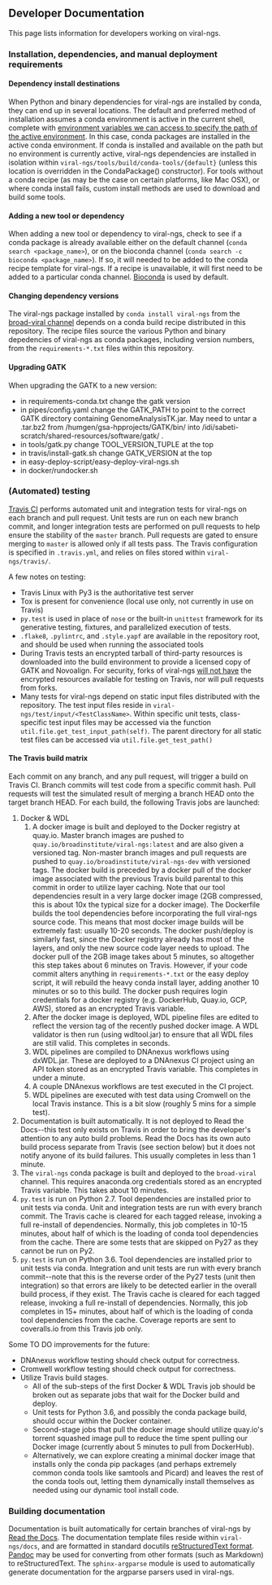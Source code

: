 ## Developer Documentation
This page lists information for developers working on viral-ngs.

### Installation, dependencies, and manual deployment requirements

#### Dependency install destinations
When Python and binary dependencies for viral-ngs are installed by conda, they can end up in several locations. The default and preferred method of installation assumes a conda environment is active in the current shell, complete with [environment variables we can access to specify the path of the active environment](https://github.com/broadinstitute/viral-ngs/blob/master/tools/__init__.py#L240). In this case, conda packages are installed in the active conda environment. If conda is installed and available on the path but no environment is currently active, viral-ngs dependencies are installed in isolation within `viral-ngs/tools/build/conda-tools/{default}` (unless this location is overridden in the CondaPackage() constructor). For tools without a conda recipe (as may be the case on certain platforms, like Mac OSX), or where conda install fails, custom install methods are used to download and build some tools.

#### Adding a new tool or dependency
When adding a new tool or dependency to viral-ngs, check to see if a conda package is already available either on the default channel (`conda search <package_name>`), or on the bioconda channel (`conda search -c bioconda <package_name>`). If so, it will needed to be added to the conda recipe template for viral-ngs. If a recipe is unavailable, it will first need to be added to a particular conda channel. [Bioconda](https://github.com/bioconda/bioconda-recipes) is used by default.

#### Changing dependency versions
The viral-ngs package installed by `conda install viral-ngs` from the [broad-viral channel](https://anaconda.org/broad-viral/viral-ngs) depends on a conda build recipe distributed in this repository. The recipe files source the various Python and binary depedencies of viral-ngs as conda packages, including version numbers, from the `requirements-*.txt` files within this repository.

#### Upgrading GATK
When upgrading the GATK to a new version:
- in requirements-conda.txt change the gatk version
- in pipes/config.yaml change the GATK_PATH to point to the correct GATK directory containing GenomeAnalysisTK.jar.
  May need to untar a .tar.bz2 from /humgen/gsa-hpprojects/GATK/bin/ into /idi/sabeti-scratch/shared-resources/software/gatk/ .
- in tools/gatk.py change TOOL_VERSION_TUPLE at the top
- in travis/install-gatk.sh change GATK_VERSION at the top
- in easy-deploy-script/easy-deploy-viral-ngs.sh 
- in docker/rundocker.sh 

### (Automated) testing 
[Travis CI](https://travis-ci.org/broadinstitute/viral-ngs) performs automated unit and integration tests for viral-ngs on each branch and pull request. Unit tests are run on each new branch commit, and longer integration tests are performed on pull requests to help ensure the stability of the `master` branch. Pull requests are gated to ensure merging to `master` is allowed only if all tests pass. The Travis configuration is specified in `.travis.yml`, and relies on files stored within `viral-ngs/travis/`.

A few notes on testing: 
- Travis Linux with Py3 is the authoritative test server
- Tox is present for convenience (local use only, not currently in use on Travis)
- `py.test` is used in place of `nose` or the built-in `unittest` framework for its generative testing, fixtures, and parallelized execution of tests. 
- `.flake8`, `.pylintrc`, and `.style.yapf` are available in the repository root, and should be used when running the associated tools
- During Travis tests an encrypted tarball of third-party resources is downloaded into the build environment to provide a licensed copy of GATK and Novoalign. For security, forks of viral-ngs [will not have](https://docs.travis-ci.com/user/pull-requests#Security-Restrictions-when-testing-Pull-Requests) the encrypted resources available for testing on Travis, nor will pull requests from forks.
- Many tests for viral-ngs depend on static input files distributed with the repository. The test input files reside in `viral-ngs/test/input/<TestClassName>`. Within specific unit tests, class-specific test input files may be accessed via the function `util.file.get_test_input_path(self)`. The parent directory for all static test files can be accessed via `util.file.get_test_path()`

#### The Travis build matrix
Each commit on any branch, and any pull request, will trigger a build on Travis CI. Branch commits will test code from a specific commit hash. Pull requests will test the simulated result of merging a branch HEAD onto the target branch HEAD. For each build, the following Travis jobs are launched:
1. Docker & WDL
   1. A docker image is built and deployed to the Docker registry at quay.io. Master branch images are pushed to `quay.io/broadinstitute/viral-ngs:latest` and are also given a versioned tag. Non-master branch images and pull requests are pushed to `quay.io/broadinstitute/viral-ngs-dev` with versioned tags. The docker build is preceded by a docker pull of the docker image associated with the previous Travis build parental to this commit in order to utilize layer caching. Note that our tool dependencies result in a very large docker image (2GB compressed, this is about 10x the typical size for a docker image). The Dockerfile builds the tool dependencies before incorporating the full viral-ngs source code. This means that most docker image builds will be extremely fast: usually 10-20 seconds. The docker push/deploy is similarly fast, since the Docker registry already has most of the layers, and only the new source code layer needs to upload. The docker pull of the 2GB image takes about 5 minutes, so altogether this step takes about 6 minutes on Travis. However, if your code commit alters anything in `requirements-*.txt` or the easy deploy script, it will rebuild the heavy conda install layer, adding another 10 minutes or so to this build. The docker push requires login credentials for a docker registry (e.g. DockerHub, Quay.io, GCP, AWS), stored as an encrypted Travis variable.
   2. After the docker image is deployed, WDL pipeline files are edited to reflect the version tag of the recently pushed docker image. A WDL validator is then run (using wdltool.jar) to ensure that all WDL files are still valid. This completes in seconds.
   3. WDL pipelines are compiled to DNAnexus workflows using dxWDL.jar. These are deployed to a DNAnexus CI project using an API token stored as an encrypted Travis variable. This completes in under a minute.
   4. A couple DNAnexus workflows are test executed in the CI project.
   4. WDL pipelines are executed with test data using Cromwell on the local Travis instance. This is a bit slow (roughly 5 mins for a simple test).
1. Documentation is built automatically. It is not deployed to Read the Docs--this test only exists on Travis in order to bring the developer's attention to any auto build problems. Read the Docs has its own auto build process separate from Travis (see section below) but it does not notify anyone of its build failures. This usually completes in less than 1 minute.
1. The `viral-ngs` conda package is built and deployed to the `broad-viral` channel. This requires anaconda.org credentials stored as an encrypted Travis variable. This takes about 10 minutes.
1. `py.test` is run on Python 2.7. Tool dependencies are installed prior to unit tests via conda. Unit and integration tests are run with every branch commit. The Travis cache is cleared for each tagged release, invoking a full re-install of dependencies. Normally, this job completes in 10-15 minutes, about half of which is the loading of conda tool dependencies from the cache. There are some tests that are skipped on Py27 as they cannot be run on Py2.
1. `py.test` is run on Python 3.6. Tool dependencies are installed prior to unit tests via conda. Integration and unit tests are run with every branch commit--note that this is the reverse order of the Py27 tests (unit then integration) so that errors are likely to be detected earlier in the overall build process, if they exist. The Travis cache is cleared for each tagged release, invoking a full re-install of dependencies. Normally, this job completes in 15+ minutes, about half of which is the loading of conda tool dependencies from the cache. Coverage reports are sent to coveralls.io from this Travis job only.

Some TO DO improvements for the future:
 - DNAnexus workflow testing should check output for correctness.
 - Cromwell workflow testing should check output for correctness.
 - Utilize Travis build stages.
   - All of the sub-steps of the first Docker & WDL Travis job should be broken out as separate jobs that wait for the Docker build and deploy.
   - Unit tests for Python 3.6, and possibly the conda package build, should occur within the Docker container.
   - Second-stage jobs that pull the docker image should utilize quay.io's torrent squashed image pull to reduce the time spent pulling our Docker image (currently about 5 minutes to pull from DockerHub).
   - Alternatively, we can explore creating a minimal docker image that installs only the conda pip packages (and perhaps extremely common conda tools like samtools and Picard) and leaves the rest of the conda tools out, letting them dynamically install themselves as needed using our dynamic tool install code.

### Building documentation
Documentation is built automatically for certain branches of viral-ngs by [Read the Docs](http://viral-ngs.readthedocs.io/en/latest/). The documentation template files reside within `viral-ngs/docs`, and are formatted in standard docutils [reStructuredText format](http://docutils.sourceforge.net/rst.html). [Pandoc](http://pandoc.org/) may be used for converting from other formats (such as Markdown) to reStructuredText. The `sphinx-argparse` module is used to automatically generate documentation for the argparse parsers used in viral-ngs.
